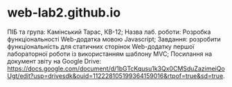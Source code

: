 # web-lab2.github.io
ПІБ та група: Камінський Тарас, КВ-12; Назва лаб. роботи: Розробка функціональності Web-додатка мовою Javascript; Завдання: розробити функціональність для статичних сторінок Web-додатку першої лабораторної роботи із використанням шаблону MVC; Посилання на документ звіту на Google Drive: https://docs.google.com/document/d/1bGTcKqusu1k3Qx0CMSduZazimeiQoUgt/edit?usp=drivesdk&ouid=112228105199364159016&rtpof=true&sd=true.
